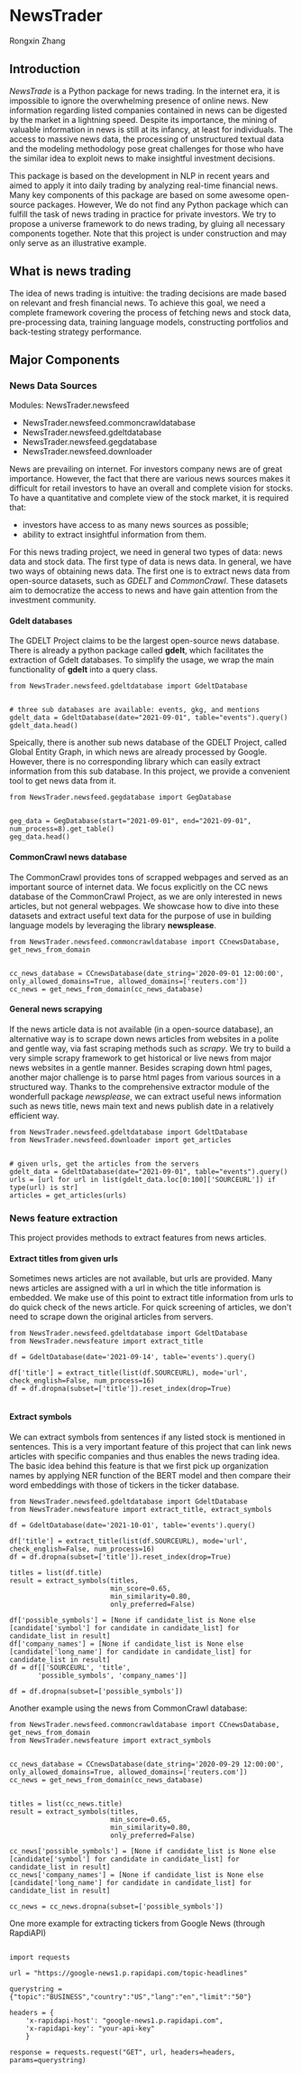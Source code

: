 # NewsTrader
Rongxin Zhang

## Introduction
_NewsTrade_ is a Python package for news trading.
In the internet era, it is impossible to ignore the overwhelming presence of online news.
New information regarding listed companies contained in news can be digested by the market in a lightning speed.
Despite its importance, the mining of valuable information in news is still at its infancy, at least for individuals.
The access to massive news data, the processing of unstructured textual data and the modeling methodology pose great 
challenges for those who have the similar idea to exploit news to make insightful investment decisions.

This package is based on the development in NLP in recent years and aimed to apply it into daily trading by analyzing 
real-time financial news.
Many key components of this package are based on some awesome open-source packages.
However, We do not find any Python package which can fulfill the task of news trading in practice for private investors.
We try to propose a universe framework to do news trading, by gluing all necessary components together.
Note that this project is under construction and may only serve as an illustrative example.


## What is news trading
The idea of news trading is intuitive: the trading decisions are made based on relevant and fresh financial news.
To achieve this goal, we need a complete framework covering the process of fetching news and stock data, pre-processing 
data, training language models, constructing portfolios and back-testing strategy performance.

## Major Components
### News Data Sources
Modules: NewsTrader.newsfeed
- NewsTrader.newsfeed.commoncrawldatabase
- NewsTrader.newsfeed.gdeltdatabase
- NewsTrader.newsfeed.gegdatabase
- NewsTrader.newsfeed.downloader

News are prevailing on internet.
For investors company news are of great importance.
However, the fact that there are various news sources makes it difficult for retail investors to have an overall and
complete vision for stocks.
To have a quantitative and complete view of the stock market, it is required that: 
- investors have access to as many news sources as possible;
- ability to extract insightful information from them.

For this news trading project, we need in general two types of data: news data and stock data.
The first type of data is news data.
In general, we have two ways of obtaining news data.
The first one is to extract news data from open-source datasets, such as _GDELT_ and _CommonCrawl_.
These datasets aim to democratize the access to news and have gain attention from the investment community.
#### Gdelt databases
The GDELT Project claims to be the largest open-source news database.
There is already a python package called __gdelt__, which facilitates the extraction of Gdelt databases.
To simplify the usage, we wrap the main functionality of __gdelt__ into a query class.

```
from NewsTrader.newsfeed.gdeltdatabase import GdeltDatabase


# three sub databases are available: events, gkg, and mentions
gdelt_data = GdeltDatabase(date="2021-09-01", table="events").query()
gdelt_data.head()
```

Speically, there is another sub news database of the GDELT Project, called Global Entity Graph, in which news are already processed by Google.
However, there is no corresponding library which can easily extract information from this sub database.
In this project, we provide a convenient tool to get news data from it.

```
from NewsTrader.newsfeed.gegdatabase import GegDatabase


geg_data = GegDatabase(start="2021-09-01", end="2021-09-01", num_process=8).get_table()
geg_data.head()

```

#### CommonCrawl news database
The CommonCrawl provides tons of scrapped webpages and served as an important source of internet data.
We focus explicitly on the CC news database of the CommonCrawl Project, as we are only interested in news articles, but not general webpages.
We showcase how to dive into these datasets and extract useful text data for the purpose of use in building language
models by leveraging the library __newsplease__.

```
from NewsTrader.newsfeed.commoncrawldatabase import CCnewsDatabase, get_news_from_domain


cc_news_database = CCnewsDatabase(date_string='2020-09-01 12:00:00', only_allowed_domains=True, allowed_domains=['reuters.com'])
cc_news = get_news_from_domain(cc_news_database)

```

#### General news scrapying
If the news article data is not available (in a open-source database), an alternative way is to scrape down news articles from websites in a polite and gentle way, via fast scraping methods such as _scrapy_. 
We try to build a very simple scrapy framework to get historical or live news from major news websites in a gentle manner.
Besides scraping down html pages, another major challenge is to parse html pages from various sources in a structured way.
Thanks to the comprehensive extractor module of the wonderfull package _newsplease_, we can extract useful news information such as news title, news main text and news publish date in a relatively efficient way.

```
from NewsTrader.newsfeed.gdeltdatabase import GdeltDatabase
from NewsTrader.newsfeed.downloader import get_articles


# given urls, get the articles from the servers
gdelt_data = GdeltDatabase(date="2021-09-01", table="events").query()
urls = [url for url in list(gdelt_data.loc[0:100]['SOURCEURL']) if type(url) is str]
articles = get_articles(urls)

```

### News feature extraction
This project provides methods to extract features from news articles. 
#### Extract titles from given urls
Sometimes news articles are not available, but urls are provided.
Many news articles are assigned with a url in which the title information is embedded.
We make use of this point to extract title information from urls to do quick check of the news article.
For quick screening of articles, we don't need to scrape down the original articles from servers.

```
from NewsTrader.newsfeed.gdeltdatabase import GdeltDatabase
from NewsTrader.newsfeature import extract_title

df = GdeltDatabase(date='2021-09-14', table='events').query()

df['title'] = extract_title(list(df.SOURCEURL), mode='url', check_english=False, num_process=16)
df = df.dropna(subset=['title']).reset_index(drop=True)


```

#### Extract symbols
We can extract symbols from sentences if any listed stock is mentioned in sentences.
This is a very important feature of this project that can link news articles with specific companies and thus enables the news trading idea.
The basic idea behind this feature is that we first pick up organization names by applying NER function of the BERT model and then compare their word embeddings with those of tickers in the ticker database.


```
from NewsTrader.newsfeed.gdeltdatabase import GdeltDatabase
from NewsTrader.newsfeature import extract_title, extract_symbols

df = GdeltDatabase(date='2021-10-01', table='events').query()

df['title'] = extract_title(list(df.SOURCEURL), mode='url', check_english=False, num_process=16)
df = df.dropna(subset=['title']).reset_index(drop=True)

titles = list(df.title)
result = extract_symbols(titles,
                         min_score=0.65, 
                         min_similarity=0.80, 
                         only_preferred=False)

df['possible_symbols'] = [None if candidate_list is None else [candidate['symbol'] for candidate in candidate_list] for candidate_list in result]
df['company_names'] = [None if candidate_list is None else [candidate['long_name'] for candidate in candidate_list] for candidate_list in result]
df = df[['SOURCEURL', 'title',
       'possible_symbols', 'company_names']]

df = df.dropna(subset=['possible_symbols'])

```

Another example using the news from CommonCrawl database:

```
from NewsTrader.newsfeed.commoncrawldatabase import CCnewsDatabase, get_news_from_domain
from NewsTrader.newsfeature import extract_symbols


cc_news_database = CCnewsDatabase(date_string='2020-09-29 12:00:00', only_allowed_domains=True, allowed_domains=['reuters.com'])
cc_news = get_news_from_domain(cc_news_database)


titles = list(cc_news.title)
result = extract_symbols(titles,
                         min_score=0.65, 
                         min_similarity=0.80, 
                         only_preferred=False)

cc_news['possible_symbols'] = [None if candidate_list is None else [candidate['symbol'] for candidate in candidate_list] for candidate_list in result]
cc_news['company_names'] = [None if candidate_list is None else [candidate['long_name'] for candidate in candidate_list] for candidate_list in result]

cc_news = cc_news.dropna(subset=['possible_symbols'])

```

One more example for extracting tickers from Google News (through RapdiAPI)

```

import requests

url = "https://google-news1.p.rapidapi.com/topic-headlines"

querystring = {"topic":"BUSINESS","country":"US","lang":"en","limit":"50"}

headers = {
    'x-rapidapi-host': "google-news1.p.rapidapi.com",
    'x-rapidapi-key': "your-api-key"
    }

response = requests.request("GET", url, headers=headers, params=querystring)



```